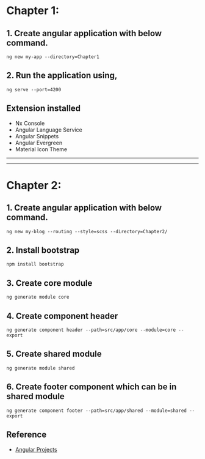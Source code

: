 # Chapter 1:

## 1. Create angular application with below command. 

``` 
ng new my-app --directory=Chapter1
```

## 2. Run the application using,

```
ng serve --port=4200
```

## Extension installed
- Nx Console
- Angular Language Service
- Angular Snippets
- Angular Evergreen
- Material Icon Theme

----
----

# Chapter 2:

## 1. Create angular application with below command. 

```
ng new my-blog --routing --style=scss --directory=Chapter2/
```

## 2. Install bootstrap

```
npm install bootstrap
```

## 3. Create core module

```
ng generate module core
```

## 4. Create component header

```
ng generate component header --path=src/app/core --module=core --export
```

## 5. Create shared module

```
ng generate module shared
```

## 6. Create footer component which can be in shared module

```
ng generate component footer --path=src/app/shared --module=shared --export
```

## Reference

- [Angular Projects](https://github.com/PacktPublishing/Angular-Projects-Third-Edition)